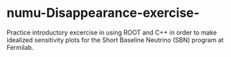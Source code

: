 # numu-Disappearance-exercise-
Practice introductory excercise in using ROOT and C++ in order to make idealized sensitivity plots for the Short Baseline Neutrino (SBN) program at Fermilab.

